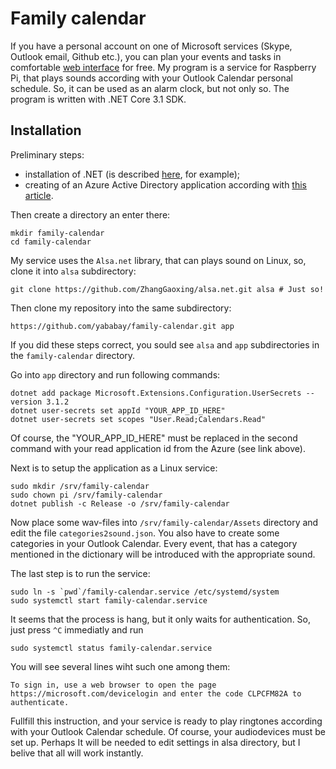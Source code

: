 # Family calendar

If you have a personal account on one of Microsoft services (Skype, Outlook email, Github etc.), you can plan your events and tasks in comfortable [web interface](https://outlook.live.com/calendar/) for free. My program is a service for Raspberry Pi, that plays sounds according with your Outlook Calendar personal schedule. So, it can be used as an alarm clock, but not only so. The program is written with .NET Core 3.1 SDK.

## Installation

Preliminary steps:

* installation of .NET (is described [here](https://www.youtube.com/watch?v=WDlZ3f2xHcc), for example);
* creating of an Azure Active Directory application according with [this article](https://docs.microsoft.com/ru-ru/graph/tutorials/dotnet-core). 

Then create a directory an enter there:

```
mkdir family-calendar
cd family-calendar
```

My service uses the `Alsa.net` library, that can plays sound on Linux, so, clone it into `alsa` subdirectory:

```
git clone https://github.com/ZhangGaoxing/alsa.net.git alsa # Just so!
```

Then clone my repository into the same subdirectory:

```
https://github.com/yababay/family-calendar.git app
```

If you did these steps correct, you sould see `alsa` and `app` subdirectories in the `family-calendar` directory.

Go into `app` directory and run following commands:

```
dotnet add package Microsoft.Extensions.Configuration.UserSecrets --version 3.1.2
dotnet user-secrets set appId "YOUR_APP_ID_HERE"
dotnet user-secrets set scopes "User.Read;Calendars.Read"
```

Of course, the "YOUR_APP_ID_HERE" must be replaced in the second command with your read application id from the Azure (see link above).

Next is to setup the application as a Linux service:

```
sudo mkdir /srv/family-calendar
sudo chown pi /srv/family-calendar
dotnet publish -c Release -o /srv/family-calendar
```

Now place some wav-files into `/srv/family-calendar/Assets` directory and edit the file `categories2sound.json`. You also have to create some categories in your Outlook Calendar. Every event, that has a category mentioned in the dictionary will be introduced with the appropriate sound.

The last step is to run the service:

```
sudo ln -s `pwd`/family-calendar.service /etc/systemd/system
sudo systemctl start family-calendar.service
```

It seems that the process is hang, but it only waits for authentication. So, just press `^C` immediatly and run

```
sudo systemctl status family-calendar.service
```

You will see several lines wiht such one among them:

```
To sign in, use a web browser to open the page https://microsoft.com/devicelogin and enter the code CLPCFM82A to authenticate.
```

Fullfill this instruction, and your service is ready to play ringtones according with your Outlook Calendar schedule. Of course, your audiodevices must be set up. Perhaps It will be needed to edit settings in alsa directory, but I belive that all will work instantly.


